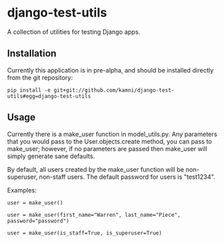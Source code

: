 # django-test-utils

A collection of utilities for testing Django apps.

## Installation

Currently this application is in pre-alpha, and should be installed directly
from the git repository:

    pip install -e git+git://github.com/kamni/django-test-utils#egg=django-test-utils

## Usage

Currently there is a make_user function in model_utils.py. Any parameters that
you would pass to the User.objects.create method, you can pass to make_user;
however, if no parameters are passed then make_user will simply generate sane
defaults.

By default, all users created by the make_user function will be non-superuser,
non-staff users.  The default password for users is "test1234".

Examples:

    user = make_user()

    user = make_user(first_name="Warren", last_name="Piece", password="password")

    user = make_user(is_staff=True, is_superuser=True)
